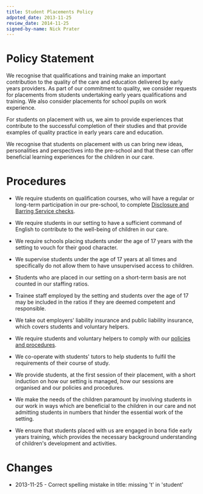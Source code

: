 ```yaml
---
title: Student Placements Policy
adpoted_date: 2013-11-25
review_date: 2014-11-25
signed-by-name: Nick Prater
---
```


# Policy Statement #

We recognise that qualifications and training make an important contribution to the 
quality of the care and education delivered by early years providers. As part of our 
commitment to quality, we consider requests for placements from students undertaking 
early years qualifications and training. We also consider placements for school pupils 
on work experience.

For students on placement with us, we aim to provide experiences that contribute to 
the successful completion of their studies and that provide examples of quality 
practice in early years care and education.

We recognise that students on placement with us can bring new ideas, personalities and perspectives
into the pre-school and that these can offer beneficial learning experiences for the children
in our care.


# Procedures #

* We require students on qualification courses, who will have a regular or long-term participation in
our pre-school, to complete [Disclosure and Barring Service checks](https://www.gov.uk/disclosure-barring-service-check/overview).

* We require students in our setting to have a sufficient command of English to contribute to the well-being of children in our care.

* We require schools placing students under the age of 17 years with the setting to vouch for their good character.

* We supervise students under the age of 17 years at all times and specifically do not allow them to have unsupervised access to children.

* Students who are placed in our setting on a short-term basis are not counted in our staffing ratios.

* Trainee staff employed by the setting and students over the age of 17 may be included in the ratios if they are deemed competent and responsible.

* We take out employers' liability insurance and public liability insurance, which covers students and voluntary helpers.

* We require students and voluntary helpers to comply with our [policies and procedures](/policies/).

* We co-operate with students' tutors to help students to fulfil the requirements of their course of study.

* We provide students, at the first session of their placement, with a short induction on how our setting is managed, how our sessions are organised and our policies and procedures.

* We make the needs of the children paramount by involving students in our work in ways which are beneficial to the 
children in our care and not admitting students in numbers that hinder the essential work of the setting.

* We ensure that students placed with us are engaged in bona fide early years training, which provides the necessary background understanding of children's development and activities.


# Changes #

* 2013-11-25 - Correct spelling mistake in title: missing 't' in 'student'
